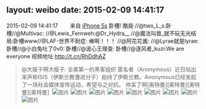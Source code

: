 layout: weibo
date: 2015-02-09 14:41:17
---
2015-02-09 14:41:17  &nbsp;&nbsp;&nbsp;&nbsp;&nbsp;&nbsp; 来自 <a href="sinaweibo://customweibosource" rel="nofollow">iPhone 5s</a>
卧槽! 酷毙 //@two_L_s:卧槽//@Multivac: //@Lewis_Fernweh:@Dr_Hydra__ //@魔法叫兽_就不玩无光结局:卧槽www//@LAF-世界不耐症: 棒啊！！！ //@阿花花酱: //@Lyrae就是lyrae:卧槽//@小白兔吐了0v0: 卧槽//@波心王理查: 卧槽//@逐风者_kuzi:We are everyone 视频地址 http://t.cn/RhDdhAZ
>  @大瘦子啊大瘦子: 全美第一的黑客组织 匿名者（Anonymous）近日站出来声称ISIS（伊斯兰教激进分子）劫持了伊斯兰教。Anonymous已经发起了一场社会媒体宣传运动，希望与之对抗。 帅呆了啊[奥特曼][奥特曼][奥特曼][奥特曼] ​​​
>  ![图片](https://ww1.sinaimg.cn/large/005AycKjjw1eozyt3l23lj30vl0hsacc.jpg)
>  ![图片](https://ww2.sinaimg.cn/large/005AycKjjw1eozyt30v85j30vl0hs40o.jpg)
>  ![图片](https://ww4.sinaimg.cn/large/005AycKjjw1eozyt3kdvjj30vl0hsdhp.jpg)
>  ![图片](https://ww4.sinaimg.cn/large/005AycKjjw1eozyt46tr1j30vl0hsdhu.jpg)
>  ![图片](https://ww1.sinaimg.cn/large/005AycKjjw1eozyt4lb1sj30vl0hsgo3.jpg)
>  ![图片](https://ww2.sinaimg.cn/large/005AycKjjw1eozyt4v57wj30vl0hst9s.jpg)
>  ![图片](https://ww4.sinaimg.cn/large/005AycKjjw1eozyt567mxj30vl0hsmz1.jpg)
>  ![图片](https://ww2.sinaimg.cn/large/005AycKjjw1eozyt5pphdj30vl0hsacb.jpg)
>  ![图片](https://ww1.sinaimg.cn/large/005AycKjjw1eozyt6nml9j30vl0hs764.jpg)
